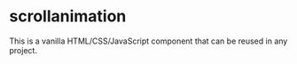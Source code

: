 # scrollanimation
This is a vanilla HTML/CSS/JavaScript component that can be reused in any project.
